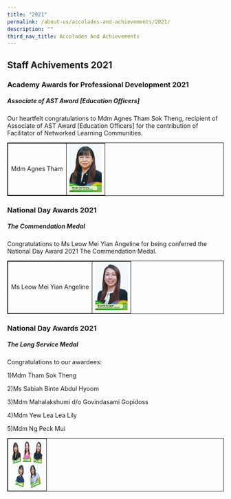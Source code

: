 ```yaml
---
title: "2021"
permalink: /about-us/accolades-and-achievements/2021/
description: ""
third_nav_title: Accolades And Achievements
---
```


Staff Achivements 2021
----

### Academy Awards for Professional Development 2021

##### **Associate of AST Award [Education Officers]**

Our heartfelt congratulations to Mdm Agnes Tham Sok Theng, recipient of Associate of AST Award [Education Officers] for the contribution of Facilitator of Networked Learning Communities.

<style>
table, td, th {
  border: 1px solid;
}

table {
  width: 100%;
  border-collapse: collapse;
}
</style>

<table>
  <tbody><tr>
    <td>Mdm Agnes Tham</td>
    <td class="tg-8jgo"><img src="/images/Awards/Mdm%20Agnes%20Tham%20Sok%20Theng.jpg" alt="Image" width="75" height="112"></td>
  </tr>
</tbody></table>

### National Day Awards 2021

##### **The Commendation Medal**

Congratulations to Ms Leow Mei Yian Angeline for being conferred the National Day Award 2021 The Commendation Medal.

<style>
table, td, th {
  border: 1px solid;
}

table {
  width: 100%;
  border-collapse: collapse;
}
</style>

<table>
  <tbody><tr>
    <td>Ms Leow Mei Yian Angeline</td>
    <td class="tg-8jgo"><img src="/images/Awards/Ms%20Leow%20Mei%20Yian%20Angeline.jpg" alt="Image" width="75" height="112"></td>
  </tr>
</tbody></table>


### National Day Awards 2021

##### **The Long Service Medal**
Congratulations to our awardees:

1)Mdm Tham Sok Theng

2)Ms Sabiah Binte Abdul Hyoom

3)Mdm Mahalakshumi d/o Govindasami Gopidoss

4)Mdm Yew Lea Lea Lily

5)Mdm Ng Peck Mui

<style>
table, td, th {
  border: 1px solid;
}

table {
  width: 100%;
  border-collapse: collapse;
}
</style>

<table>
  <tbody><tr>
    <td class="tg-8jgo"><img src="/images/Awards/LongServiceAwards.jpg" alt="Image" width="75" height="112"></td>
  </tr>
</tbody></table>
